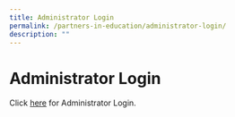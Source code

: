 ```yaml
---
title: Administrator Login
permalink: /partners-in-education/administrator-login/
description: ""
---
```

# Administrator Login
Click [here](https://cms.isomer.gov.sg/sites) for Administrator Login.
